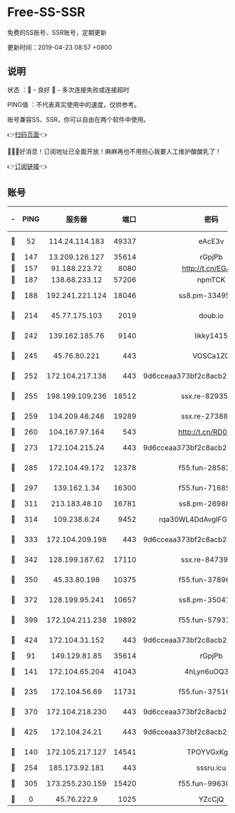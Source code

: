 # Free-SS-SSR

免费的SS账号、SSR账号，定期更新

更新时间：2019-04-23 08:57 +0800

## 说明

状态     ：🙂 - 良好 🙁 - 多次连接失败或连接超时

PING值   ：不代表真实使用中的速度，仅供参考。

账号兼容SS、SSR，你可以自由在两个软件中使用。

👉[扫码页面](https://liesauer.github.io/Free-SS-SSR/)👈

🎉🎉🎉好消息！订阅地址已全面开放！麻麻再也不用担心我要人工维护酸酸乳了！

👉[订阅链接](https://www.liesauer.net/yogurt/subscribe?ACCESS_TOKEN=DAYxR3mMaZAsaqUb)👈

## 账号

|-|PING|服务器|端口|密码|加密方式|区域|
|:----:|:----:|:-----:|-----:|:----:|:----:|:----:|
|🙂|52|114.24.114.183|49337|eAcE3v|chacha20-ietf|TW|
|🙂|147|13.209.126.127|35614|rGpjPb|rc4-md5|KR|
|🙂|157|91.188.223.72|8080|http://t.cn/EGJIyrl|rc4-md5|RU|
|🙂|187|138.68.233.12|57206|npmTCK|rc4-md5|US|
|🙂|188|192.241.221.124|18046|ss8.pm-33495332|aes-256-cfb|US|
|🙂|214|45.77.175.103|2019|doub.io|aes-128-ctr|SG|
|🙂|242|139.162.185.76|9140|likky1415|aes-256-cfb|DE|
|🙂|245|45.76.80.221|443|VOSCa1ZG|aes-256-cfb|DE|
|🙂|252|172.104.217.138|443|9d6cceaa373bf2c8acb22e60b6a58be6|aes-256-cfb|US|
|🙂|255|198.199.109.236|18512|ssx.re-82935450|aes-256-cfb|US|
|🙂|259|134.209.48.248|19289|ssx.re-27388997|aes-256-cfb|US|
|🙂|260|104.167.97.164|543|http://t.cn/RD0D7sx|rc4-md5|CA|
|🙂|273|172.104.215.24|443|9d6cceaa373bf2c8acb22e60b6a58be6|aes-256-cfb|US|
|🙂|285|172.104.49.172|12378|f55.fun-28583571|aes-256-cfb|SG|
|🙂|297|139.162.1.34|16300|f55.fun-71685076|aes-256-cfb|SG|
|🙂|311|213.183.48.10|16781|ss8.pm-26988503|rc4-md5|RU|
|🙂|314|109.238.6.24|9452|rqa30WL4DdAvgIFG6Fs3znzTa|aes-256-cfb|FR|
|🙂|333|172.104.209.198|443|9d6cceaa373bf2c8acb22e60b6a58be6|aes-256-cfb|US|
|🙂|342|128.199.187.62|17110|ssx.re-84739131|aes-256-cfb|SG|
|🙂|350|45.33.80.198|10375|f55.fun-37896018|aes-256-cfb|US|
|🙂|372|128.199.95.241|10657|ss8.pm-35041128|aes-256-cfb|SG|
|🙂|399|172.104.211.238|19892|f55.fun-57931164|aes-256-cfb|US|
|🙂|424|172.104.31.152|443|9d6cceaa373bf2c8acb22e60b6a58be6|aes-256-cfb|US|
|🙂|91|149.129.81.85|35614|rGpjPb|rc4-md5|HK|
|🙂|141|172.104.65.204|41043|4hLyn6uOQ3hU|aes-256-cfb|JP|
|🙂|235|172.104.56.69|11731|f55.fun-37516800|aes-256-cfb|SG|
|🙂|370|172.104.218.230|443|9d6cceaa373bf2c8acb22e60b6a58be6|aes-256-cfb|US|
|🙂|425|172.104.24.21|443|9d6cceaa373bf2c8acb22e60b6a58be6|aes-256-cfb|US|
|🙁|140|172.105.217.127|14541|TPOYVGxKglpi|aes-256-cfb|JP|
|🙁|254|185.173.92.181|443|sssru.icu|rc4-md5|RU|
|🙁|305|173.255.230.159|15420|f55.fun-99630859|aes-256-cfb|US|
|🙁|0|45.76.222.9|1025|YZcCjQ|rc4-md5|JP|
